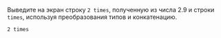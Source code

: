 
Выведите на экран строку `2 times`, полученную из числа 2.9 и строки `times`, используя преобразования типов и конкатенацию.
```text
2 times
```
